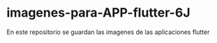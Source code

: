 # imagenes-para-APP-flutter-6J
En este repositorio se guardan las imagenes de las aplicaciones flutter
